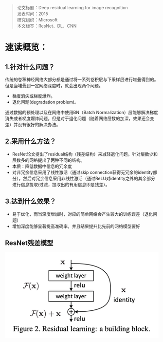 >论文标题：Deep residual learning for image recognition  
发表时间：2015  
研究组织：Microsoft  
本文标签：ResNet、DL、CNN


# 速读概览：
## 1.针对什么问题？ 
传统的卷积神经网络大部分都是通过将一系列卷积层与下采样层进行堆叠得到的。但是当堆叠到一定网络深度时，就会出现两个问题。
* 梯度消失或梯度爆炸。
* 退化问题(degradation problem)。

通过数据的预处理以及在网络中使用BN（Batch Normalization）层能够解决梯度消失或者梯度爆炸问题。但是对于退化问题（随着网络层数的加深，效果还会变差）并没有很好的解决办法。
## 2.采用什么方法？  
* ResNet论文提出了residual结构（残差结构）来减轻退化问题。针对层数少和层数多的网络提出了两种不同的结构。
* 本质：降低数据中信息的冗余度
* 对非冗余信息采用了线性激活（通过skip connection获得无冗余的identity部分），然后对冗余信息采用非线性激活（通过ReLU对identity之外的其余部分进行信息提取/过滤，提取出的有用信息即是残差）。
## 3.达到什么效果？  
* 易于优化，而当深度增加时，对应的简单网络会产生较大的训练误差（退化问题）
* 增加深度能够显著提高准确率，并且结果提升比先前的网络模型要好
    

## ResNet残差模型
![avatar](./img/Resnet.png)